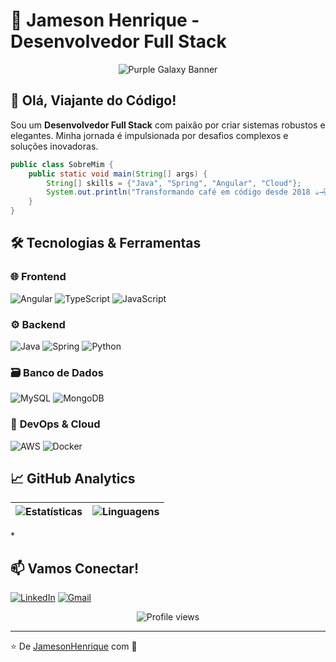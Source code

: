 # 🌌 **Jameson Henrique** - Desenvolvedor Full Stack 

<div align="center">
  
![Purple Galaxy Banner](https://i.imgur.com/6wqTJXb.png)  

</div>

## 👋 **Olá, Viajante do Código!**  
Sou um **Desenvolvedor Full Stack** com paixão por criar sistemas robustos e elegantes. Minha jornada é impulsionada por desafios complexos e soluções inovadoras.

```java
public class SobreMim {
    public static void main(String[] args) {
        String[] skills = {"Java", "Spring", "Angular", "Cloud"};
        System.out.println("Transformando café em código desde 2018 ☕→💻");
    }
}
```

## 🛠 **Tecnologias & Ferramentas**

### 🌐 **Frontend**
![Angular](https://img.shields.io/badge/Angular-DD0031?style=for-the-badge&logo=angular&logoColor=white)
![TypeScript](https://img.shields.io/badge/TypeScript-3178C6?style=for-the-badge&logo=typescript&logoColor=white)
![JavaScript](https://img.shields.io/badge/JavaScript-F7DF1E?style=for-the-badge&logo=javascript&logoColor=black)

### ⚙️ **Backend**
![Java](https://img.shields.io/badge/Java-ED8B00?style=for-the-badge&logo=openjdk&logoColor=white)
![Spring](https://img.shields.io/badge/Spring-6DB33F?style=for-the-badge&logo=spring&logoColor=white)
![Python](https://img.shields.io/badge/Python-3776AB?style=for-the-badge&logo=python&logoColor=white)

### 🗃 **Banco de Dados**
![MySQL](https://img.shields.io/badge/MySQL-4479A1?style=for-the-badge&logo=mysql&logoColor=white)
![MongoDB](https://img.shields.io/badge/MongoDB-47A248?style=for-the-badge&logo=mongodb&logoColor=white)

### 🚀 **DevOps & Cloud**
![AWS](https://img.shields.io/badge/AWS-232F3E?style=for-the-badge&logo=amazon-aws&logoColor=white)
![Docker](https://img.shields.io/badge/Docker-2496ED?style=for-the-badge&logo=docker&logoColor=white)

## 📈 **GitHub Analytics**

<div align="center">
  
| ![Estatísticas](https://github-readme-stats.vercel.app/api?username=JamesonHenrique&show_icons=true&theme=radical&hide_border=true) | ![Linguagens](https://github-readme-stats.vercel.app/api/top-langs/?username=JamesonHenrique&layout=compact&theme=radical&hide_border=true) |
|-------------------------------------------------------------------------------------------------------------------------------------|-------------------------------------------------------------------------------------------------------------------------------------------|

</div>
*

## 📫 **Vamos Conectar!**

[![LinkedIn](https://img.shields.io/badge/LinkedIn-0077B5?style=for-the-badge&logo=linkedin&logoColor=white)](https://www.linkedin.com/in/jamesonhenrique/)
[![Gmail](https://img.shields.io/badge/Gmail-D14836?style=for-the-badge&logo=gmail&logoColor=white)](mailto:seuemail@gmail.com)



<p align="center"> 
  <img src="https://komarev.com/ghpvc/?username=JamesonHenrique&color=7D40E7&style=flat" alt="Profile views" /> 
</p>

---

⭐️ De [JamesonHenrique](https://github.com/JamesonHenrique) com 💜
